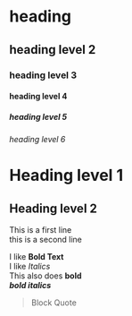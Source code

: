 # heading
## heading level 2
### heading level 3
#### heading level 4
##### heading level 5
###### heading level 6

Heading level 1
================

Heading level 2
--------

This is a first line  
this is a second line

I like **Bold Text**  
I like *Italics*  
This also does __bold__  
***bold italics***

> Block Quote
